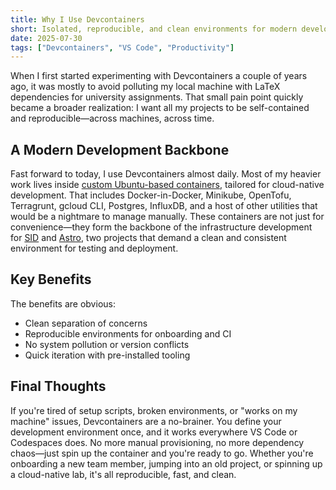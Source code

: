 ```yaml
---
title: Why I Use Devcontainers
short: Isolated, reproducible, and clean environments for modern development
date: 2025-07-30
tags: ["Devcontainers", "VS Code", "Productivity"]
---
```


When I first started experimenting with Devcontainers a couple of years ago, it was mostly to avoid polluting my local machine with LaTeX dependencies for university assignments. That small pain point quickly became a broader realization: I want all my projects to be self-contained and reproducible—across machines, across time.


## A Modern Development Backbone

Fast forward to today, I use Devcontainers almost daily. Most of my heavier work lives inside [custom Ubuntu-based containers](/projects#sid), tailored for cloud-native development. That includes Docker-in-Docker, Minikube, OpenTofu, Terragrunt, gcloud CLI, Postgres, InfluxDB, and a host of other utilities that would be a nightmare to manage manually. These containers are not just for convenience—they form the backbone of the infrastructure development for [SID](/projects#sid) and [Astro](/projects#astro), two projects that demand a clean and consistent environment for testing and deployment.


## Key Benefits

The benefits are obvious:
- Clean separation of concerns
- Reproducible environments for onboarding and CI
- No system pollution or version conflicts
- Quick iteration with pre-installed tooling


## Final Thoughts

If you're tired of setup scripts, broken environments, or "works on my machine" issues, Devcontainers are a no-brainer. You define your development environment once, and it works everywhere VS Code or Codespaces does. No more manual provisioning, no more dependency chaos—just spin up the container and you're ready to go. Whether you're onboarding a new team member, jumping into an old project, or spinning up a cloud-native lab, it's all reproducible, fast, and clean.